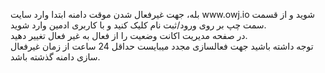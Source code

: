 <p>بله، جهت غیرفعال شدن موقت دامنه ابتدا وارد سایت www.owj.io شوید و از قسمت سمت چپ بر روی ورود/ثبت نام کلیک کنید و با کاربری ادمین وارد شوید.<br>در صفحه مدیریت اکانت وضعیت را از فعال به غیر فعال تغییر دهید.<br>توجه داشته باشید جهت فعالسازی مجدد میبایست حداقل 24 ساعت از زمان غیرفعال سازی دامنه گذشته باشد.</p>